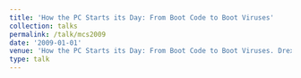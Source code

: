 ```yaml
---
title: 'How the PC Starts its Day: From Boot Code to Boot Viruses'
collection: talks
permalink: /talk/mcs2009
date: '2009-01-01'
venue: 'How the PC Starts its Day: From Boot Code to Boot Viruses. Drexel University Math and Computer Science (MCS) Society Talk. February, 2009'
type: talk
---
```


